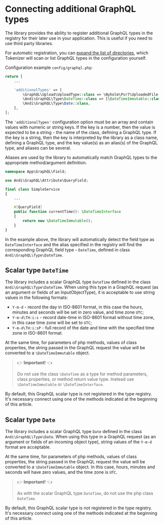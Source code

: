 # Connecting additional GraphQL types

The library provides the ability to register additional GraphQL types in the registry for their
later use in your application. This is useful if you need to use
third party libraries.

For automatic registration, you can [expand the list of directories](https://spiral.dev/docs/advanced-tokenizer/current#customizing-search-directories),
which Tokenizer will scan or list GraphQL types in the configuration yourself.

Configuration example `config/graphql.php`:

```php
return [
    ...

    'additionalTypes' => [
        \GraphQL\Upload\UploadType::class => \Nyholm\Psr7\UploadedFile::class,
        \Andi\GraphQL\Type\DateTime::class => [\DateTimeImmutable::class, \DateTimeInterface::class],
        \Andi\GraphQL\Type\Date::class,
    ],
];
```

The `'additionalTypes'` configuration option must be an array and contain values ​​with numeric or
string keys. If the key is a number, then the value is expected to be a string - the name of the class,
defining a GraphQL type. If the key is a string, then the key is interpreted by the library as a class name,
defining a GraphQL type, and the key value(s) as an alias(s) of the GraphQL type, and aliases can
be several.

Aliases are used by the library to automatically match GraphQL types to the appropriate
method/argument definition.

```php
namespace App\GraphQL\Field;

use Andi\GraphQL\Attribute\QueryField;

final class SimpleService
{
    ...

    #[QueryField]
    public function currentTime(): \DateTimeInterface
    {
        return new \DateTimeImmutable();
    }
}
```

In the example above, the library will automatically detect the field type as `DateTimeInterface` and
the alias specified in the registry will find the corresponding GraphQL field type - `DateTime`, defined
in class `Andi\GraphQL\Type\DateTime`.

## <a id="date-time">Scalar type `DateTime`</a>

The library includes a scalar GraphQL type `DateTime` defined in the class
`Andi\GraphQL\Type\DateTime`. When using this type in a GraphQL request (as an argument
or fields of an InputObjectType), it is acceptable to use string values ​​in the following formats:
- `Y-m-d` - record the day in ISO-8601 format, in this case the hours, minutes and seconds will be set in
  zero value, and time zone `UTC`;
- `Y-m-d\TH:i:s` - record date-time in ISO-8601 format without time zone, in this case time zone
  will be set to `UTC`;
- `Y-m-d\TH:i:sP` - full record of the date and time with the specified time zone in ISO-8601 format.

At the same time, for parameters of php methods, values ​​of class properties, the string passed in the GraphQL request
the value will be converted to a `\DateTimeImmutable` object.

> :point_right: **Important!** :point_left:
>
> Do not use the class `\DateTime` as a type for method parameters, class properties, or
> method return value type. Instead use `\DateTimeImmutable` or
> `\DateTimeInterface`.

By default, this GraphQL scalar type is not registered in the type registry. It's necessary
connect using one of the methods indicated at the beginning of this article.

## <a id="date">Scalar type `Date`</a>

The library includes a scalar GraphQL type `Date` defined in the class
`Andi\GraphQL\Type\Date`. When using this type in a GraphQL request (as an argument
or fields of an incoming object type), string values ​​of the `Y-m-d` format are acceptable.

At the same time, for parameters of php methods, values ​​of class properties, the string passed in the GraphQL request
the value will be converted to a `\DateTimeImmutable` object. In this case, hours, minutes and seconds will have
zero values, and the time zone is `UTC`.

> :point_right: **Important!** :point_left:
>
> As with the scalar GraphQL type `DateTime`, do not use the php class `DateTime`.

By default, this GraphQL scalar type is not registered in the type registry. It's necessary
connect using one of the methods indicated at the beginning of this article.
